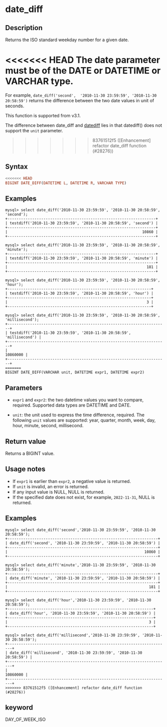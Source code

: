 # date_diff

## Description

Returns the ISO standard weekday number for a given date.

<<<<<<< HEAD
The date parameter must be of the DATE or DATETIME or VARCHAR type.
=======
For example, `date_diff('second',  '2010-11-30 23:59:59', '2010-11-30 20:58:59')` returns the difference between the two date values in unit of seconds.

This function is supported from v3.1.

The difference between date_diff and [datediff](./datediff.md) lies in that datediff() does not support the `unit` parameter.
>>>>>>> 83761512f5 ([Enhancement] refactor date_diff function (#28276))

## Syntax

```Haskell
<<<<<<< HEAD
BIGINT DATE_DIFF(DATETIME L, DATETIME R, VARCHAR TYPE)
```

## Examples

```Plain Text
mysql> select date_diff('2010-11-30 23:59:59', '2010-11-30 20:58:59', 'second');
+------------------------------------------------------------------+
| testdiff('2010-11-30 23:59:59', '2010-11-30 20:58:59', 'second') |
+------------------------------------------------------------------+
|                                                            10860 |
+------------------------------------------------------------------+

mysql> select date_diff('2010-11-30 23:59:59', '2010-11-30 20:58:59', 'minute');
+------------------------------------------------------------------+
| testdiff('2010-11-30 23:59:59', '2010-11-30 20:58:59', 'minute') |
+------------------------------------------------------------------+
|                                                              181 |
+------------------------------------------------------------------+

mysql> select date_diff('2010-11-30 23:59:59', '2010-11-30 20:58:59', 'hour');
+----------------------------------------------------------------+
| testdiff('2010-11-30 23:59:59', '2010-11-30 20:58:59', 'hour') |
+----------------------------------------------------------------+
|                                                              3 |
+----------------------------------------------------------------+

mysql> select date_diff('2010-11-30 23:59:59', '2010-11-30 20:58:59', 'millisecond');
+-----------------------------------------------------------------------+
| testdiff('2010-11-30 23:59:59', '2010-11-30 20:58:59', 'millisecond') |
+-----------------------------------------------------------------------+
|                                                              10860000 |
+-----------------------------------------------------------------------+
=======
BIGINT DATE_DIFF(VARCHAR unit, DATETIME expr1, DATETIME expr2)
```

## Parameters

- `expr1` and `expr2`: the two datetime values you want to compare, required. Supported data types are DATETIME and DATE.

- `unit`: the unit used to express the time difference, required. The following `unit` values are supported: year, quarter, month, week, day, hour, minute, second, millisecond.

## Return value

Returns a BIGINT value.

## Usage notes

- If `expr1` is earlier than `expr2`, a negative value is returned.
- If `unit` is invalid, an error is returned.
- If any input value is NULL, NULL is returned.
- If the specified date does not exist, for example, `2022-11-31`, NULL is returned.

## Examples

```Plain Text
mysql> select date_diff('second','2010-11-30 23:59:59', '2010-11-30 20:58:59');
+-------------------------------------------------------------------+
| date_diff('second', '2010-11-30 23:59:59', '2010-11-30 20:58:59') |
+-------------------------------------------------------------------+
|                                                             10860 |
+-------------------------------------------------------------------+

mysql> select date_diff('minute','2010-11-30 23:59:59', '2010-11-30 20:58:59');
+-------------------------------------------------------------------+
| date_diff('minute', '2010-11-30 23:59:59', '2010-11-30 20:58:59') |
+-------------------------------------------------------------------+
|                                                               181 |
+-------------------------------------------------------------------+

mysql> select date_diff('hour','2010-11-30 23:59:59', '2010-11-30 20:58:59');
+-----------------------------------------------------------------+
| date_diff('hour', '2010-11-30 23:59:59', '2010-11-30 20:58:59') |
+-----------------------------------------------------------------+
|                                                               3 |
+-----------------------------------------------------------------+

mysql> select date_diff('millisecond','2010-11-30 23:59:59', '2010-11-30 20:58:59');
+------------------------------------------------------------------------+
| date_diff('millisecond', '2010-11-30 23:59:59', '2010-11-30 20:58:59') |
+------------------------------------------------------------------------+
|                                                               10860000 |
+------------------------------------------------------------------------+
>>>>>>> 83761512f5 ([Enhancement] refactor date_diff function (#28276))
```

## keyword

DAY_OF_WEEK_ISO